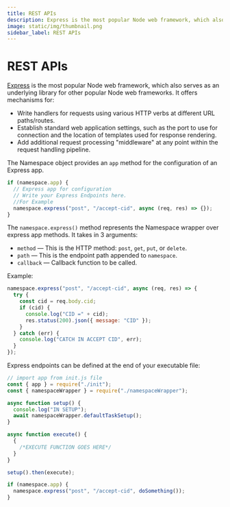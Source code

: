 ```yaml
---
title: REST APIs
description: Express is the most popular Node web framework, which also serves as an underlying library for other popular Node web frameworks.
image: static/img/thumbnail.png
sidebar_label: REST APIs
---
```


# REST APIs

[Express](https://expressjs.com/) is the most popular Node web framework, which also serves as an underlying library for other popular Node web frameworks. It offers mechanisms for:

- Write handlers for requests using various HTTP verbs at different URL paths/routes.
- Establish standard web application settings, such as the port to use for connection and the location of templates used for response rendering.
- Add additional request processing "middleware" at any point within the request handling pipeline.

The Namespace object provides an `app` method for the configuration of an Express app.

```javascript
if (namespace.app) {
  // Express app for configuration
  // Write your Express Endpoints here.
  //For Example
  namespace.express("post", "/accept-cid", async (req, res) => {});
}
```

The `namespace.express()` method represents the Namespace wrapper over express app methods. It takes in 3 arguments:

- `method` — This is the HTTP method: `post`, `get`, `put`, or `delete`.
- `path` — This is the endpoint path appended to `namespace`.
- `callback` — Callback function to be called.

Example:

```javascript
namespace.express("post", "/accept-cid", async (req, res) => {
  try {
    const cid = req.body.cid;
    if (cid) {
      console.log("CID =" + cid);
      res.status(200).json({ message: "CID" });
    }
  } catch (err) {
    console.log("CATCH IN ACCEPT CID", err);
  }
});
```

Express endpoints can be defined at the end of your executable file:

```javascript
// import app from init.js file
const { app } = require("./init");
const { namespaceWrapper } = require("./namespaceWrapper");

async function setup() {
  console.log("IN SETUP");
  await namespaceWrapper.defaultTaskSetup();
}

async function execute() {
  {
    /*EXECUTE FUNCTION GOES HERE*/
  }
}

setup().then(execute);

if (namespace.app) {
  namespace.express("post", "/accept-cid", doSomething());
}
```

